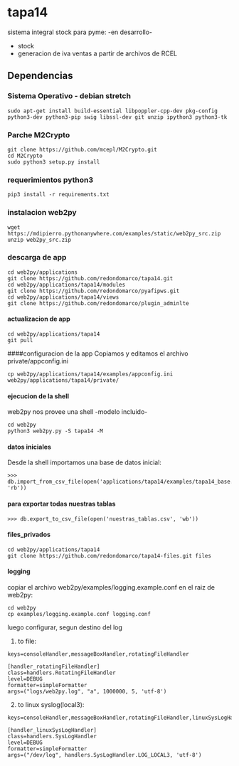 # tapa14
sistema integral stock para pyme: -en desarrollo-
- stock
- generacion de iva ventas a partir de archivos de RCEL

## Dependencias
### Sistema Operativo - debian stretch
```
sudo apt-get install build-essential libpoppler-cpp-dev pkg-config python3-dev python3-pip swig libssl-dev git unzip ipython3 python3-tk
```
### Parche M2Crypto ###
```
git clone https://github.com/mcepl/M2Crypto.git
cd M2Crypto
sudo python3 setup.py install
```
### requerimientos python3
```
pip3 install -r requirements.txt
```
### instalacion web2py
```
wget https://mdipierro.pythonanywhere.com/examples/static/web2py_src.zip
unzip web2py_src.zip
```
### descarga de app
```
cd web2py/applications
git clone https://github.com/redondomarco/tapa14.git
cd web2py/applications/tapa14/modules
git clone https://github.com/redondomarco/pyafipws.git
cd web2py/applications/tapa14/views
git clone https://github.com/redondomarco/plugin_adminlte
```
#### actualizacion de app
```
cd web2py/applications/tapa14
git pull
```

####configuracion de la app
Copiamos y editamos el archivo private/appconfig.ini
```
cp web2py/applications/tapa14/examples/appconfig.ini web2py/applications/tapa14/private/
```
#### ejecucion de la shell
web2py nos provee una shell -modelo incluido-
```
cd web2py
python3 web2py.py -S tapa14 -M
```

#### datos iniciales
Desde la shell importamos una base de datos inicial:
```
>>> db.import_from_csv_file(open('applications/tapa14/examples/tapa14_base.csv', 'rb'))
```
#### para exportar todas nuestras tablas
```
>>> db.export_to_csv_file(open('nuestras_tablas.csv', 'wb'))
```

#### files_privados
```
cd web2py/applications/tapa14
git clone https://github.com/redondomarco/tapa14-files.git files
```

#### logging
copiar el archivo web2py/examples/logging.example.conf en el raiz de web2py:
```
cd web2py
cp examples/logging.example.conf logging.conf
```
luego configurar, segun destino del log
1) to file:
```
keys=consoleHandler,messageBoxHandler,rotatingFileHandler

[handler_rotatingFileHandler]
class=handlers.RotatingFileHandler
level=DEBUG
formatter=simpleFormatter
args=("logs/web2py.log", "a", 1000000, 5, 'utf-8')

```

2) to linux syslog(local3):

```
keys=consoleHandler,messageBoxHandler,rotatingFileHandler,linuxSysLogHandler

[handler_linuxSysLogHandler]
class=handlers.SysLogHandler
level=DEBUG
formatter=simpleFormatter
args=("/dev/log", handlers.SysLogHandler.LOG_LOCAL3, 'utf-8')

```